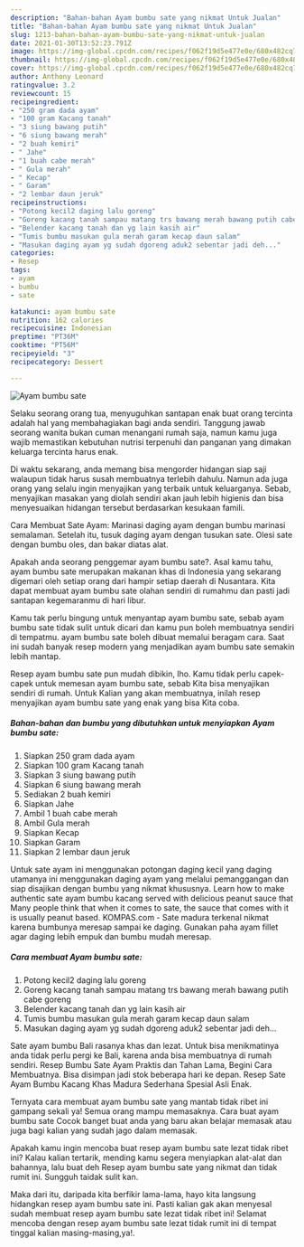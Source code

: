 ```yaml
---
description: "Bahan-bahan Ayam bumbu sate yang nikmat Untuk Jualan"
title: "Bahan-bahan Ayam bumbu sate yang nikmat Untuk Jualan"
slug: 1213-bahan-bahan-ayam-bumbu-sate-yang-nikmat-untuk-jualan
date: 2021-01-30T13:52:23.791Z
image: https://img-global.cpcdn.com/recipes/f062f19d5e477e0e/680x482cq70/ayam-bumbu-sate-foto-resep-utama.jpg
thumbnail: https://img-global.cpcdn.com/recipes/f062f19d5e477e0e/680x482cq70/ayam-bumbu-sate-foto-resep-utama.jpg
cover: https://img-global.cpcdn.com/recipes/f062f19d5e477e0e/680x482cq70/ayam-bumbu-sate-foto-resep-utama.jpg
author: Anthony Leonard
ratingvalue: 3.2
reviewcount: 15
recipeingredient:
- "250 gram dada ayam"
- "100 gram Kacang tanah"
- "3 siung bawang putih"
- "6 siung bawang merah"
- "2 buah kemiri"
- " Jahe"
- "1 buah cabe merah"
- " Gula merah"
- " Kecap"
- " Garam"
- "2 lembar daun jeruk"
recipeinstructions:
- "Potong kecil2 daging lalu goreng"
- "Goreng kacang tanah sampau matang trs bawang merah bawang putih cabe goreng"
- "Belender kacang tanah dan yg lain kasih air"
- "Tumis bumbu masukan gula merah garam kecap daun salam"
- "Masukan daging ayam yg sudah dgoreng aduk2 sebentar jadi deh..."
categories:
- Resep
tags:
- ayam
- bumbu
- sate

katakunci: ayam bumbu sate 
nutrition: 162 calories
recipecuisine: Indonesian
preptime: "PT36M"
cooktime: "PT56M"
recipeyield: "3"
recipecategory: Dessert

---
```



![Ayam bumbu sate](https://img-global.cpcdn.com/recipes/f062f19d5e477e0e/680x482cq70/ayam-bumbu-sate-foto-resep-utama.jpg)

Selaku seorang orang tua, menyuguhkan santapan enak buat orang tercinta adalah hal yang membahagiakan bagi anda sendiri. Tanggung jawab seorang  wanita bukan cuman menangani rumah saja, namun kamu juga wajib memastikan kebutuhan nutrisi terpenuhi dan panganan yang dimakan keluarga tercinta harus enak.

Di waktu  sekarang, anda memang bisa mengorder hidangan siap saji walaupun tidak harus susah membuatnya terlebih dahulu. Namun ada juga orang yang selalu ingin menyajikan yang terbaik untuk keluarganya. Sebab, menyajikan masakan yang diolah sendiri akan jauh lebih higienis dan bisa menyesuaikan hidangan tersebut berdasarkan kesukaan famili. 

Cara Membuat Sate Ayam: Marinasi daging ayam dengan bumbu marinasi semalaman. Setelah itu, tusuk daging ayam dengan tusukan sate. Olesi sate dengan bumbu oles, dan bakar diatas alat.

Apakah anda seorang penggemar ayam bumbu sate?. Asal kamu tahu, ayam bumbu sate merupakan makanan khas di Indonesia yang sekarang digemari oleh setiap orang dari hampir setiap daerah di Nusantara. Kita dapat membuat ayam bumbu sate olahan sendiri di rumahmu dan pasti jadi santapan kegemaranmu di hari libur.

Kamu tak perlu bingung untuk menyantap ayam bumbu sate, sebab ayam bumbu sate tidak sulit untuk dicari dan kamu pun boleh membuatnya sendiri di tempatmu. ayam bumbu sate boleh dibuat memalui beragam cara. Saat ini sudah banyak resep modern yang menjadikan ayam bumbu sate semakin lebih mantap.

Resep ayam bumbu sate pun mudah dibikin, lho. Kamu tidak perlu capek-capek untuk memesan ayam bumbu sate, sebab Kita bisa menyajikan sendiri di rumah. Untuk Kalian yang akan membuatnya, inilah resep menyajikan ayam bumbu sate yang enak yang bisa Kita coba.

<!--inarticleads1-->

##### Bahan-bahan dan bumbu yang dibutuhkan untuk menyiapkan Ayam bumbu sate:

1. Siapkan 250 gram dada ayam
1. Siapkan 100 gram Kacang tanah
1. Siapkan 3 siung bawang putih
1. Siapkan 6 siung bawang merah
1. Sediakan 2 buah kemiri
1. Siapkan  Jahe
1. Ambil 1 buah cabe merah
1. Ambil  Gula merah
1. Siapkan  Kecap
1. Siapkan  Garam
1. Siapkan 2 lembar daun jeruk


Untuk sate ayam ini menggunakan potongan daging kecil yang daging utamanya ini menggunakan daging ayam yang melalui pemanggangan dan siap disajikan dengan bumbu yang nikmat khususnya. Learn how to make authentic sate ayam bumbu kacang served with delicious peanut sauce that Many people think that when it comes to sate, the sauce that comes with it is usually peanut based. KOMPAS.com - Sate madura terkenal nikmat karena bumbunya meresap sampai ke daging. Gunakan paha ayam fillet agar daging lebih empuk dan bumbu mudah meresap. 

<!--inarticleads2-->

##### Cara membuat Ayam bumbu sate:

1. Potong kecil2 daging lalu goreng
1. Goreng kacang tanah sampau matang trs bawang merah bawang putih cabe goreng
1. Belender kacang tanah dan yg lain kasih air
1. Tumis bumbu masukan gula merah garam kecap daun salam
1. Masukan daging ayam yg sudah dgoreng aduk2 sebentar jadi deh...


Sate ayam bumbu Bali rasanya khas dan lezat. Untuk bisa menikmatinya anda tidak perlu pergi ke Bali, karena anda bisa membuatnya di rumah sendiri. Resep Bumbu Sate Ayam Praktis dan Tahan Lama, Begini Cara Membuatnya. Bisa disimpan jadi stok beberapa hari ke depan. Resep Sate Ayam Bumbu Kacang Khas Madura Sederhana Spesial Asli Enak. 

Ternyata cara membuat ayam bumbu sate yang mantab tidak ribet ini gampang sekali ya! Semua orang mampu memasaknya. Cara buat ayam bumbu sate Cocok banget buat anda yang baru akan belajar memasak atau juga bagi kalian yang sudah jago dalam memasak.

Apakah kamu ingin mencoba buat resep ayam bumbu sate lezat tidak ribet ini? Kalau kalian tertarik, mending kamu segera menyiapkan alat-alat dan bahannya, lalu buat deh Resep ayam bumbu sate yang nikmat dan tidak rumit ini. Sungguh taidak sulit kan. 

Maka dari itu, daripada kita berfikir lama-lama, hayo kita langsung hidangkan resep ayam bumbu sate ini. Pasti kalian gak akan menyesal sudah membuat resep ayam bumbu sate lezat tidak ribet ini! Selamat mencoba dengan resep ayam bumbu sate lezat tidak rumit ini di tempat tinggal kalian masing-masing,ya!.

